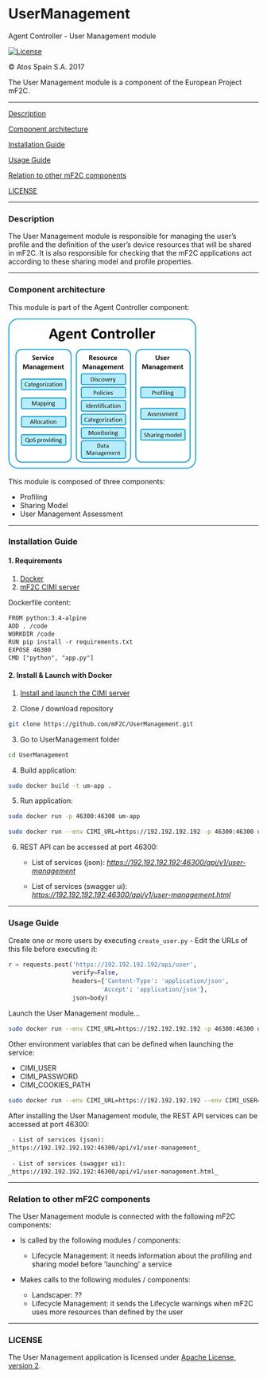 # UserManagement
Agent Controller - User Management module

[![License](https://img.shields.io/badge/License-Apache%202.0-blue.svg)](https://opensource.org/licenses/Apache-2.0)

&copy; Atos Spain S.A. 2017

The User Management module is a component of the European Project mF2C.

-----------------------

[Description](#description)

[Component architecture](#component-architecture)

[Installation Guide](#installation-guide)

[Usage Guide](#usage-guide)

[Relation to other mF2C components](#relation-to-other-mf2c-components)

[LICENSE](#license)

-----------------------

### Description

The User Management module is responsible for managing the user’s profile and the definition of the user’s device resources that will be shared in mF2C.
It is also responsible for checking that the mF2C applications act according to these sharing model and profile properties.

-----------------------

### Component architecture

This module is part of the Agent Controller component:

![Agent Controller](docresources/ac.png)

This module is composed of three components:
- Profiling
- Sharing Model
- User Management Assessment

-----------------------

### Installation Guide

#### 1. Requirements

1. [Docker](https://docs.docker.com/install/)
2. [mF2C CIMI server](https://github.com/mF2C/cimi)

Dockerfile content:

```
FROM python:3.4-alpine
ADD . /code
WORKDIR /code
RUN pip install -r requirements.txt
EXPOSE 46300
CMD ["python", "app.py"]
```

#### 2. Install & Launch with Docker

1. [Install and launch the CIMI server](https://github.com/mF2C/cimi/tree/master/_demo)

2. Clone / download repository

```bash
git clone https://github.com/mF2C/UserManagement.git
```

3. Go to UserManagement folder

```bash
cd UserManagement
```

4. Build application:

```bash
sudo docker build -t um-app .
```

5. Run application:

```bash
sudo docker run -p 46300:46300 um-app
```

```bash
sudo docker run --env CIMI_URL=https://192.192.192.192 -p 46300:46300 um-app
```

6. REST API can be accessed at port 46300:

     - List of services (json): _https://192.192.192.192:46300/api/v1/user-management_

     - List of services (swagger ui): _https://192.192.192.192:46300/api/v1/user-management.html_

-----------------------

### Usage Guide

Create one or more users by executing `create_user.py`
    - Edit the URLs of this file before executing it:

```python
r = requests.post('https://192.192.192.192/api/user',
                  verify=False,
                  headers={'Content-Type': 'application/json',
                          'Accept': 'application/json'},
                  json=body)
```

Launch the User Management module...

```bash
sudo docker run --env CIMI_URL=https://192.192.192.192 -p 46300:46300 um-app
```

Other environment variables that can be defined when launching the service:

- CIMI_USER
- CIMI_PASSWORD
- CIMI_COOKIES_PATH

```bash
sudo docker run --env CIMI_URL=https://192.192.192.192 --env CIMI_USER="testuser" --env CIMI_PASSWORD="testuserpassword"  --env CIMI_COOKIES_PATH="~./cookies" -p 46300:46300 um-app
```

After installing the User Management module, the REST API services can be accessed at port 46300:

     - List of services (json): _https://192.192.192.192:46300/api/v1/user-management_

     - List of services (swagger ui): _https://192.192.192.192:46300/api/v1/user-management.html_

-----------------------

### Relation to other mF2C components

The User Management module is connected with the following mF2C components:

- Is called by the following modules / components:
    - Lifecycle Management: it needs information about the profiling and sharing model before 'launching' a service

- Makes calls to the following modules / components:
    - Landscaper: ??
    - Lifecycle Management: it sends the Lifecycle warnings when mF2C uses more resources than defined by the user


-----------------------

### LICENSE

The User Management application is licensed under [Apache License, version 2](LICENSE.TXT).
